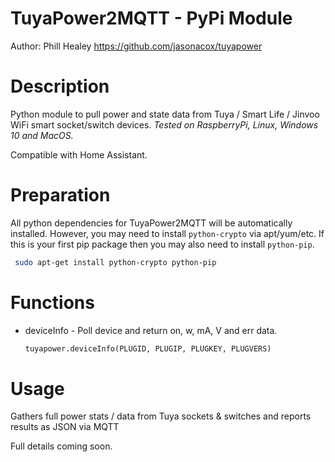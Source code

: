 # TuyaPower2MQTT - PyPi Module
Author: Phill Healey
https://github.com/jasonacox/tuyapower

# Description
Python module to pull power and state data from Tuya / Smart Life / Jinvoo WiFi smart socket/switch devices.  _Tested on RaspberryPi, Linux, Windows 10 and MacOS._ 

Compatible with Home Assistant.

# Preparation
All python dependencies for TuyaPower2MQTT will be automatically installed. However, you may need to install ```python-crypto``` via apt/yum/etc. If this is your first pip package then you may also need to install ```python-pip```.

```bash
 sudo apt-get install python-crypto python-pip		
```

# Functions
* deviceInfo - Poll device and return on, w, mA, V and err data.
    ```python
   	tuyapower.deviceInfo(PLUGID, PLUGIP, PLUGKEY, PLUGVERS)
    ```

# Usage
Gathers full power stats / data from Tuya sockets &amp; switches and reports results as JSON via MQTT

Full details coming soon.
